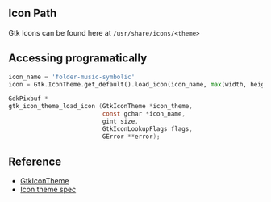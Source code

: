 ## Icon Path

Gtk Icons can be found here at `/usr/share/icons/<theme>`

## Accessing programatically

```python
icon_name = 'folder-music-symbolic'
icon = Gtk.IconTheme.get_default().load_icon(icon_name, max(width, height) / 4, 0)
```
```c
GdkPixbuf *
gtk_icon_theme_load_icon (GtkIconTheme *icon_theme,
                          const gchar *icon_name,
                          gint size,
                          GtkIconLookupFlags flags,
                          GError **error);
```

## Reference

* [GtkIconTheme](https://developer.gnome.org/gtk3/stable/GtkIconTheme.html)
* [Icon theme spec](https://developer.gnome.org/icon-theme-spec/)

